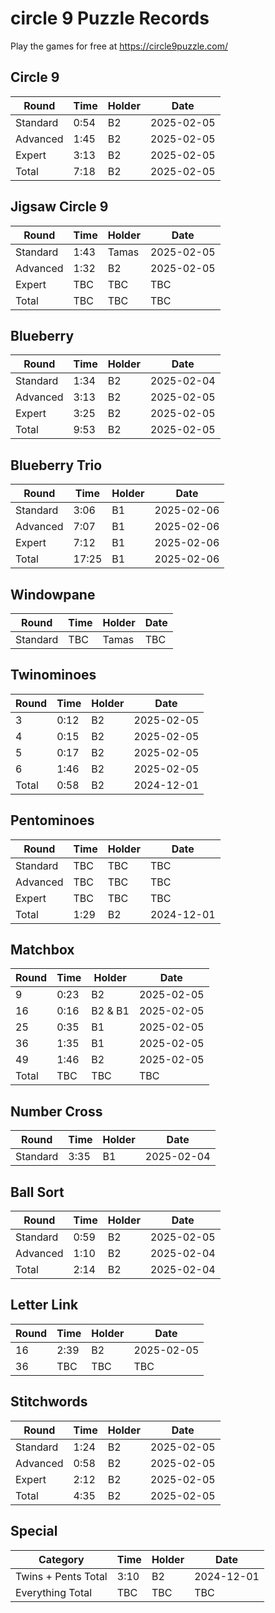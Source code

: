 # circle 9 Puzzle Records

Play the games for free at https://circle9puzzle.com/

## Circle 9 

| Round | Time | Holder | Date |
| ----- | ---- | ------ | ---- |
| Standard | 0:54 | B2 | 2025-02-05 |
| Advanced | 1:45 | B2 | 2025-02-05 |
| Expert | 3:13 | B2 | 2025-02-05 |
| Total | 7:18 | B2 | 2025-02-05 |

## Jigsaw Circle 9

| Round | Time | Holder | Date |
| ----- | ---- | ------ | ---- |
| Standard | 1:43 | Tamas | 2025-02-05 |
| Advanced | 1:32 | B2 | 2025-02-05 |
| Expert | TBC | TBC | TBC |
| Total | TBC | TBC | TBC |

## Blueberry

| Round | Time | Holder | Date |
| ----- | ---- | ------ | ---- |
| Standard | 1:34 | B2 | 2025-02-04 |
| Advanced | 3:13 | B2 | 2025-02-05 |
| Expert | 3:25 | B2 | 2025-02-05 |
| Total | 9:53 | B2 | 2025-02-05 |

## Blueberry Trio

| Round | Time | Holder | Date |
| ----- | ---- | ------ | ---- |
| Standard | 3:06 | B1 | 2025-02-06 |
| Advanced | 7:07 | B1 | 2025-02-06 |
| Expert | 7:12 | B1 | 2025-02-06 |
| Total | 17:25 | B1 | 2025-02-06 |

## Windowpane

| Round | Time | Holder | Date |
| ----- | ---- | ------ | ---- |
| Standard | TBC | Tamas | TBC |

## Twinominoes

| Round | Time | Holder | Date |
| ----- | ---- | ------ | ---- |
| 3 | 0:12 | B2 | 2025-02-05 |
| 4 | 0:15 | B2 | 2025-02-05 |
| 5 | 0:17 | B2 | 2025-02-05 |
| 6 | 1:46 | B2 | 2025-02-05 |
| Total | 0:58 | B2 | 2024-12-01 |

## Pentominoes

| Round | Time | Holder | Date |
| ----- | ---- | ------ | ---- |
| Standard | TBC | TBC | TBC |
| Advanced | TBC | TBC | TBC |
| Expert | TBC | TBC | TBC |
| Total | 1:29 | B2 | 2024-12-01 |

## Matchbox

| Round | Time | Holder | Date |
| ----- | ---- | ------ | ---- |
| 9 | 0:23 | B2 | 2025-02-05 |
| 16 | 0:16 | B2 & B1 | 2025-02-05 |
| 25 | 0:35 | B1 | 2025-02-05 |
| 36 | 1:35 | B1 | 2025-02-05 |
| 49 | 1:46 | B2 | 2025-02-05 |
| Total | TBC | TBC | TBC |

## Number Cross

| Round | Time | Holder | Date |
| ----- | ---- | ------ | ---- |
| Standard | 3:35 | B1 | 2025-02-04 |

## Ball Sort

| Round | Time | Holder | Date |
| ----- | ---- | ------ | ---- |
| Standard | 0:59 | B2 | 2025-02-05 |
| Advanced | 1:10 | B2 | 2025-02-04 |
| Total | 2:14 | B2 | 2025-02-04 |

## Letter Link

| Round | Time | Holder | Date |
| ----- | ---- | ------ | ---- |
| 16 | 2:39 | B2 | 2025-02-05 |
| 36 | TBC | TBC | TBC |

## Stitchwords

| Round | Time | Holder | Date |
| ----- | ---- | ------ | ---- |
| Standard | 1:24 | B2 | 2025-02-05 |
| Advanced | 0:58 | B2 | 2025-02-05 |
| Expert | 2:12 | B2 | 2025-02-05 |
| Total | 4:35 | B2 | 2025-02-05 |

## Special

| Category | Time | Holder | Date |
| -------- | ---- | ------ | ---- |
| Twins + Pents Total | 3:10 | B2 | 2024-12-01 |
| Everything Total | TBC | TBC | TBC |
